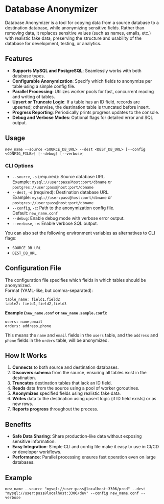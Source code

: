 # Database Anonymizer

Database Anonymizer is a tool for copying data from a source database to a destination database, while anonymizing sensitive fields. Rather than removing data, it replaces sensitive values (such as names, emails, etc.) with realistic fake data, preserving the structure and usability of the database for development, testing, or analytics.

## Features

- **Supports MySQL and PostgreSQL**: Seamlessly works with both database types.
- **Configurable Anonymization**: Specify which fields to anonymize per table using a simple config file.
- **Parallel Processing**: Utilizes worker pools for fast, concurrent reading and writing of tables.
- **Upsert or Truncate Logic**: If a table has an ID field, records are upserted; otherwise, the destination table is truncated before insert.
- **Progress Reporting**: Periodically prints progress updates to the console.
- **Debug and Verbose Modes**: Optional flags for detailed error and SQL output.

## Usage

```
new_name --source <SOURCE_DB_URL> --dest <DEST_DB_URL> [--config <CONFIG_FILE>] [--debug] [--verbose]
```

### CLI Options

- `--source`, `-s` (required): Source database URL.  
  Example: `mysql://user:pass@host:port/dbname` or `postgres://user:pass@host:port/dbname`
- `--dest`, `-d` (required): Destination database URL.  
  Example: `mysql://user:pass@host:port/dbname` or `postgres://user:pass@host:port/dbname`
- `--config`, `-c`: Path to the anonymization config file.  
  Default: `new_name.conf`
- `--debug`: Enable debug mode with verbose error output.
- `--verbose`, `-v`: Enable verbose SQL output.

You can also set the following environment variables as alternatives to CLI flags:
- `SOURCE_DB_URL`
- `DEST_DB_URL`

## Configuration File

The configuration file specifies which fields in which tables should be anonymized.  
Format (YAML-like, but comma-separated):

```
table_name: field1,field2
table2: field1,field2,field3
```

**Example (`new_name.conf` or `new_name.sample.conf`):**
```
users: name,email
orders: address,phone
```

This means the `name` and `email` fields in the `users` table, and the `address` and `phone` fields in the `orders` table, will be anonymized.

## How It Works

1. **Connects** to both source and destination databases.
2. **Discovers schema** from the source, ensuring all tables exist in the destination.
3. **Truncates** destination tables that lack an ID field.
4. **Reads** data from the source using a pool of worker goroutines.
5. **Anonymizes** specified fields using realistic fake data.
6. **Writes** data to the destination using upsert logic (if ID field exists) or as new rows.
7. **Reports progress** throughout the process.

## Benefits

- **Safe Data Sharing**: Share production-like data without exposing sensitive information.
- **Easy Integration**: Simple CLI and config file make it easy to use in CI/CD or developer workflows.
- **Performance**: Parallel processing ensures fast operation even on large databases.

## Example

```
new_name --source "mysql://user:pass@localhost:3306/prod" --dest "mysql://user:pass@localhost:3306/dev" --config new_name.conf --verbose
```
